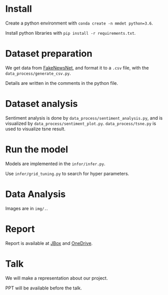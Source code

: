 # Install
Create a python environment with `conda create -n mmdet python=3.6`.

Install python libraries with `pip install -r requirements.txt`.

# Dataset preparation
We get data from [FakeNewsNet](https://github.com/KaiDMML/FakeNewsNet), and format it to a `.csv` file, with the `data_process/generate_csv.py`. 

Details are written in the comments in the python file.

# Dataset analysis
Sentiment analysis is done by `data_process/sentiment_analysis.py`, and is visualized by  `data_process/sentiment_plot.py`. `data_process/tsne.py` is used to visualize tsne result.

# Run the model
Models are implemented in the `infor/infer.py`.

Use `infer/grid_tuning.py` to search for hyper parameters.

# Data Analysis
Images are in `img/.`.

# Report
Report is available at [JBox](https://jbox.sjtu.edu.cn/l/VooiKI) and [OneDrive](https://1drv.ms/b/s!Ajer_CQyaDnzri96OwlRTwk2wF3b?e=l8WLkN).

# Talk
We will make a representation about our project.

PPT will be available before the talk.
